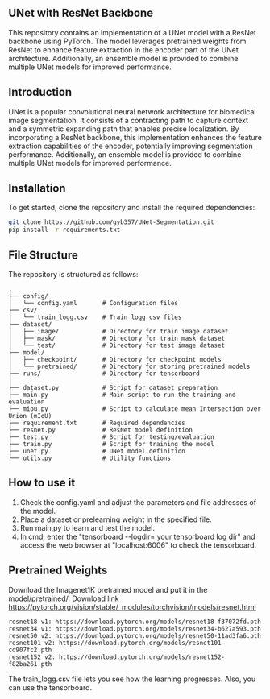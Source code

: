 ## UNet with ResNet Backbone

This repository contains an implementation of a UNet model with a ResNet backbone using PyTorch. The model leverages pretrained weights from ResNet to enhance feature extraction in the encoder part of the UNet architecture. Additionally, an ensemble model is provided to combine multiple UNet models for improved performance.




## Introduction

UNet is a popular convolutional neural network architecture for biomedical image segmentation. It consists of a contracting path to capture context and a symmetric expanding path that enables precise localization. By incorporating a ResNet backbone, this implementation enhances the feature extraction capabilities of the encoder, potentially improving segmentation performance. Additionally, an ensemble model is provided to combine multiple UNet models for improved performance.




## Installation

To get started, clone the repository and install the required dependencies:

```bash
git clone https://github.com/gyb357/UNet-Segmentation.git
pip install -r requirements.txt
```




## File Structure
The repository is structured as follows:
```
.
├── config/
│   └── config.yaml       # Configuration files
├── csv/
│   └── train_logg.csv    # Train logg csv files
├── dataset/
│   ├── image/            # Directory for train image dataset
│   ├── mask/             # Directory for train mask dataset
│   └── test/             # Directory for test image dataset
├── model/
│   ├── checkpoint/       # Directory for checkpoint models
│   └── pretrained/       # Directory for storing pretrained models
├── runs/                 # Directory for tensorboard
│
├── dataset.py            # Script for dataset preparation
├── main.py               # Main script to run the training and evaluation
├── miou.py               # Script to calculate mean Intersection over Union (mIoU)
├── requirement.txt       # Required dependencies
├── resnet.py             # ResNet model definition
├── test.py               # Script for testing/evaluation
├── train.py              # Script for training the model
├── unet.py               # UNet model definition
└── utils.py              # Utility functions
```




## How to use it

1. Check the config.yaml and adjust the parameters and file addresses of the model.
2. Place a dataset or prelearning weight in the specified file.
3. Run main.py to learn and test the model.
4. In cmd, enter the "tensorboard --logdir= your tensorboard log dir" and access the web browser at "localhost:6006" to check the tensorboard.




## Pretrained Weights
Download the Imagenet1K pretrained model and put it in the model/pretrained/.
Download link
    https://pytorch.org/vision/stable/_modules/torchvision/models/resnet.html
    
    resnet18 v1: https://download.pytorch.org/models/resnet18-f37072fd.pth
    resnet34 v1: https://download.pytorch.org/models/resnet34-b627a593.pth
    resnet50 v2: https://download.pytorch.org/models/resnet50-11ad3fa6.pth
    resnet101 v2: https://download.pytorch.org/models/resnet101-cd907fc2.pth
    resnet152 v2: https://download.pytorch.org/models/resnet152-f82ba261.pth




The train_logg.csv file lets you see how the learning progresses. Also, you can use the tensorboard.


